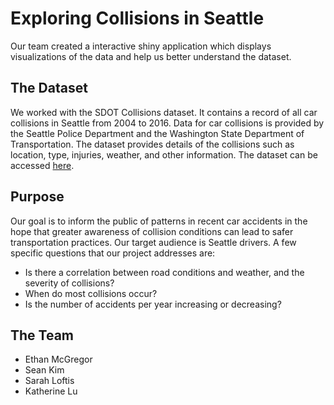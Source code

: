 # Exploring Collisions in Seattle
Our team created a interactive shiny application which displays visualizations of the data and help us better understand the dataset.

## The Dataset
We worked with the SDOT Collisions dataset. It contains a record of all car collisions in Seattle from 2004 to 2016. Data for car collisions is provided by the Seattle Police Department and the Washington State Department of Transportation. The dataset provides details of the collisions such as location, type, injuries, weather, and other information. The dataset can be accessed [here](https://data.seattle.gov/Transportation/SDOT-Collisions/v7k9-7dn4).

## Purpose
Our goal is to inform the public of patterns in recent car accidents in the hope that greater awareness of collision conditions can lead to safer transportation practices. Our target audience is Seattle drivers. A few specific questions that our project addresses are:
* Is there a correlation between road conditions and weather, and the severity of collisions?
* When do most collisions occur?  
* Is the number of accidents per year increasing or decreasing?

## The Team
* Ethan McGregor
* Sean Kim
* Sarah Loftis
* Katherine Lu
